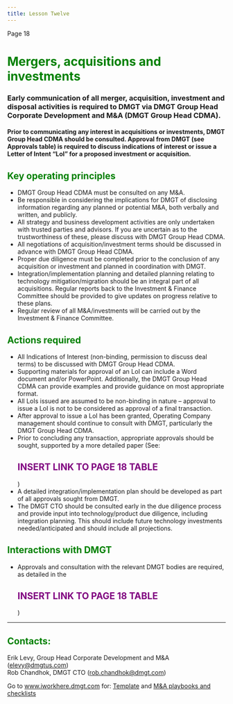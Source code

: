 ```yaml
---
title: Lesson Twelve
---
```

Page 18 

<font color="green"><H1>Mergers, acquisitions and investments</h1></font>

### Early communication of all merger, acquisition, investment and disposal activities is required to DMGT via DMGT Group Head Corporate Development and M&A (DMGT Group Head CDMA).

#### Prior to communicating any interest in acquisitions or investments, DMGT Group Head CDMA should be consulted. Approval from DMGT (see Approvals table) is required to discuss indications of interest or issue a Letter of Intent “LoI” for a proposed investment or acquisition.

<font color="green"><H2>Key operating principles</h2></font>

* DMGT Group Head CDMA must be consulted on any M&A.
* Be responsible in considering the implications for DMGT of disclosing information regarding any planned or potential M&A, both verbally and written, and publicly.
* All strategy and business development activities are only undertaken with trusted parties and advisors. If you are uncertain as to the trustworthiness of these, please discuss with DMGT Group Head CDMA.
* All negotiations of acquisition/investment terms should be discussed in advance with DMGT Group Head CDMA. 
* Proper due diligence must be completed prior to the conclusion of any acquisition or investment and planned in coordination with DMGT.
* Integration/implementation planning and detailed planning relating to technology mitigation/migration should be an integral part of all acquisitions. Regular reports back to the Investment & Finance Committee should be provided to give updates on progress relative to these plans.
* Regular review of all M&A/investments will be carried out by the Investment & Finance Committee.


<font color="green"><H2>Actions required</h2></font>

* All Indications of Interest (non-binding, permission to discuss deal terms) to be discussed with DMGT Group Head CDMA.
* Supporting materials for approval of an LoI can include a Word document and/or PowerPoint. Additionally, the DMGT Group Head CDMA can provide examples and provide guidance on most appropriate format.
* All LoIs issued are assumed to be non-binding in nature – approval to issue a LoI is not to be considered as approval of a final transaction.
* After approval to issue a LoI has been granted, Operating Company management should continue to consult with DMGT, particularly the DMGT Group Head CDMA.
* Prior to concluding any transaction, appropriate approvals should be sought, supported by a more detailed paper (See: 
<font color="PURPLE"><H2>INSERT LINK TO PAGE 18 TABLE</h2></font>)
* A detailed integration/implementation plan should be developed as part of all approvals sought from DMGT.
* The DMGT CTO should be consulted early in the due diligence process and provide input into technology/product due diligence, including integration planning. This should include future technology investments needed/anticipated and should include all projections.



<font color="green"><H2>Interactions with DMGT</h2></font>

* Approvals and consultation with the relevant DMGT bodies are required, as detailed in the
<font color="PURPLE"><H2>INSERT LINK TO PAGE 18 TABLE</h2></font>)

- - -
<font color="green"><H2>Contacts: </h2></font>
Erik Levy, Group Head Corporate Development and M&A (<elevy@dmgtus.com>)
<br>
Rob Chandhok, DMGT CTO (<rob.chandhok@dmgt.com>)
<br>

Go to www.iworkhere.dmgt.com for:
[Template](https://www.iworkhere.dmgt.com/member/login?destination=node/39%3Fpolicy_type%3D65 "Template") and 
[M&A playbooks and checklists](https://www.iworkhere.dmgt.com/member/login?destination=node/39%3Fpolicy_type%3D65 "M&A playbooks and checklists")

